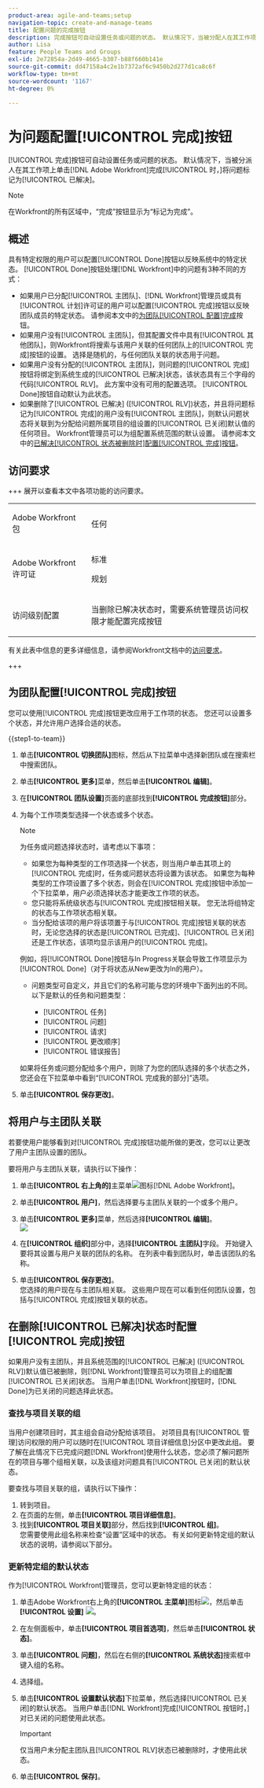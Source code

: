 ```yaml
---
product-area: agile-and-teams;setup
navigation-topic: create-and-manage-teams
title: 配置问题的完成按钮
description: 完成按钮可自动设置任务或问题的状态。 默认情况下，当被分配人在其工作项上单击“完成”时，Adobe Workfront将问题标记为“已解决”。
author: Lisa
feature: People Teams and Groups
exl-id: 2e72854a-2d49-4665-b307-b88f660b141e
source-git-commit: dd47158a4c2e1b7372af6c9450b2d277d1ca8c6f
workflow-type: tm+mt
source-wordcount: '1167'
ht-degree: 0%

---
```


# 为问题配置[!UICONTROL 完成]按钮

[!UICONTROL 完成]按钮可自动设置任务或问题的状态。 默认情况下，当被分派人在其工作项上单击[!DNL Adobe Workfront]完成[!UICONTROL 时，]将问题标记为[!UICONTROL 已解决]。

>[!NOTE]
>
>在Workfront的所有区域中，“完成”按钮显示为“标记为完成”。

## 概述

具有特定权限的用户可以配置[!UICONTROL Done]按钮以反映系统中的特定状态。 [!UICONTROL Done]按钮处理[!DNL Workfront]中的问题有3种不同的方式：

* 如果用户已分配[!UICONTROL 主团队]、[!DNL Workfront]管理员或具有[!UICONTROL 计划]许可证的用户可以配置[!UICONTROL 完成]按钮以反映团队成员的特定状态。 请参阅本文中的[为团队[!UICONTROL 配置]完成](#configure-the-uicontrol-done-button-for-a-team)按钮。
* 如果用户没有[!UICONTROL 主团队]，但其配置文件中具有[!UICONTROL 其他团队]，则Workfront将搜索与该用户关联的任何团队上的[!UICONTROL 完成]按钮的设置。 选择是随机的，与任何团队关联的状态用于问题。
* 如果用户没有分配的[!UICONTROL 主团队]，则问题的[!UICONTROL 完成]按钮将绑定到系统生成的[!UICONTROL 已解决]状态，该状态具有三个字母的代码[!UICONTROL RLV]。 此方案中没有可用的配置选项。 [!UICONTROL Done]按钮自动默认为此状态。
* 如果删除了[!UICONTROL 已解决] ([!UICONTROL RLV])状态，并且将问题标记为[!UICONTROL 完成]的用户没有[!UICONTROL 主团队]，则默认问题状态将关联到为分配给问题所属项目的组设置的[!UICONTROL 已关闭]默认值的任何项目。 Workfront管理员可以为组配置系统范围的默认设置。 请参阅本文中的[已解决[!UICONTROL 状态被删除时]配置[!UICONTROL 完成]按钮](#configure-the-uicontrol-done-button-when-the-uicontrol-resolved-status-has-been-deleted)。

## 访问要求

+++ 展开以查看本文中各项功能的访问要求。

<table style="table-layout:auto"> 
 <col> 
 <col> 
 <tbody> 
  <tr data-mc-conditions=""> 
   <td role="rowheader"> <p>Adobe Workfront包</p> </td> 
   <td>任何</td> 
  </tr> 
  <tr> 
   <td role="rowheader">Adobe Workfront许可证</td> 
   <td>
   <p>标准</p>
   <p>规划</p></td>
  </tr> 
  <tr data-mc-conditions=""> 
   <td role="rowheader">访问级别配置</td> 
   <td> <p>当删除已解决状态时，需要系统管理员访问权限才能配置完成按钮</p> </td> 
  </tr> 
 </tbody> 
</table>

有关此表中信息的更多详细信息，请参阅Workfront文档中的[访问要求](/help/quicksilver/administration-and-setup/add-users/access-levels-and-object-permissions/access-level-requirements-in-documentation.md)。

+++

## 为团队配置[!UICONTROL 完成]按钮

您可以使用[!UICONTROL 完成]按钮更改应用于工作项的状态。 您还可以设置多个状态，并允许用户选择合适的状态。

{{step1-to-team}}

1. 单击&#x200B;**[!UICONTROL 切换团队]**&#x200B;图标，然后从下拉菜单中选择新团队或在搜索栏中搜索团队。
1. 单击&#x200B;**[!UICONTROL 更多]**&#x200B;菜单，然后单击&#x200B;**[!UICONTROL 编辑]**。
1. 在&#x200B;**[!UICONTROL 团队设置]**&#x200B;页面的底部找到&#x200B;**[!UICONTROL 完成按钮]**&#x200B;部分。

1. 为每个工作项类型选择一个状态或多个状态。

   >[!NOTE]
   >
   >为任务或问题选择状态时，请考虑以下事项：
   >
   >* 如果您为每种类型的工作项选择一个状态，则当用户单击其项上的[!UICONTROL 完成]时，任务或问题状态将设置为该状态。 如果您为每种类型的工作项设置了多个状态，则会在[!UICONTROL 完成]按钮中添加一个下拉菜单，用户必须选择状态才能更改工作项的状态。
   >* 您只能将系统级状态与[!UICONTROL 完成]按钮相关联。 您无法将组特定的状态与工作项状态相关联。
   >* 当分配给该项的用户将该项置于与[!UICONTROL 完成]按钮关联的状态时，无论您选择的状态是[!UICONTROL 已完成]、[!UICONTROL 已关闭]还是工作状态，该项均显示该用户的[!UICONTROL 完成]。
   >   
   >   
   >  例如，将[!UICONTROL Done]按钮与In Progress关联会导致工作项显示为[!UICONTROL Done]（对于将状态从New更改为In的用户）。
   >   
   >* 问题类型可自定义，并且它们的名称可能与您的环境中下面列出的不同。\
   >  以下是默认的任务和问题类型：
   >     
   >   * [!UICONTROL 任务]
   >   * [!UICONTROL 问题]
   >   * [!UICONTROL 请求]
   >   * [!UICONTROL 更改顺序]
   >   * [!UICONTROL 错误报告]

   如果将任务或问题分配给多个用户，则除了为您的团队选择的多个状态之外，您还会在下拉菜单中看到“[!UICONTROL 完成我的部分]”选项。

1. 单击&#x200B;**[!UICONTROL 保存更改]**。

## 将用户与主团队关联

若要使用户能够看到对[!UICONTROL 完成]按钮功能所做的更改，您可以让更改了用户主团队设置的团队。

要将用户与主团队关联，请执行以下操作：

1. 单击&#x200B;**[!UICONTROL 右上角的]**&#x200B;主菜单![](assets/main-menu-icon.png)图标[!DNL Adobe Workfront]。

1. 单击&#x200B;**[!UICONTROL 用户]**，然后选择要与主团队关联的一个或多个用户。
1. 单击&#x200B;**[!UICONTROL 更多]**&#x200B;菜单，然后选择&#x200B;**[!UICONTROL 编辑]**。\
   ![](assets/user-settings-nwe-350x291.png)

1. 在&#x200B;**[!UICONTROL 组织]**&#x200B;部分中，选择&#x200B;**[!UICONTROL 主团队]**&#x200B;字段。 开始键入要将其设置与用户关联的团队的名称。 在列表中看到团队时，单击该团队的名称。

1. 单击&#x200B;**[!UICONTROL 保存更改]**。\
   您选择的用户现在与主团队相关联。
这些用户现在可以看到任何团队设置，包括与[!UICONTROL 完成]按钮关联的状态。

## 在删除[!UICONTROL 已解决]状态时配置[!UICONTROL 完成]按钮

如果用户没有主团队，并且系统范围的[!UICONTROL 已解决] ([!UICONTROL RLV])默认值已被删除，则[!DNL Workfront]管理员可以为项目上的组配置[!UICONTROL 已关闭]状态。 当用户单击[!DNL Workfront]按钮时，[!DNL Done]为已关闭的问题选择此状态。

### 查找与项目关联的组

当用户创建项目时，其主组会自动分配给该项目。 对项目具有[!UICONTROL 管理]访问权限的用户可以随时在[!UICONTROL 项目详细信息]分区中更改此组。 要了解在此情况下已完成问题[!DNL Workfront]使用什么状态，您必须了解问题所在的项目与哪个组相关联，以及该组对问题具有[!UICONTROL 已关闭]的默认状态。

要查找与项目关联的组，请执行以下操作：

1. 转到项目。
1. 在页面的左侧，单击&#x200B;**[!UICONTROL 项目详细信息]**。
1. 找到&#x200B;**[!UICONTROL 项目关联]**&#x200B;部分，然后找到&#x200B;**[!UICONTROL 组]**。\
   您需要使用此组名称来检查“设置”区域中的状态。 有关如何更新特定组的默认状态的说明，请参阅以下部分。

### 更新特定组的默认状态

作为[!UICONTROL Workfront]管理员，您可以更新特定组的状态：

1. 单击Adobe Workfront右上角的&#x200B;**[!UICONTROL 主菜单]**&#x200B;图标![](assets/main-menu-icon.png)，然后单击&#x200B;**[!UICONTROL 设置]** ![](assets/gear-icon-settings.png)。
1. 在左侧面板中，单击&#x200B;**[!UICONTROL 项目首选项]**，然后单击&#x200B;**[!UICONTROL 状态]**。

1. 单击&#x200B;**[!UICONTROL 问题]**，然后在右侧的&#x200B;**[!UICONTROL 系统状态]**&#x200B;搜索框中键入组的名称。

1. 选择组。
1. 单击&#x200B;**[!UICONTROL 设置默认状态]**&#x200B;下拉菜单，然后选择[!UICONTROL 已关闭]的默认状态。 当用户单击[!DNL Workfront]完成[!UICONTROL 按钮时，]对已关闭的问题使用此状态。

   >[!IMPORTANT]
   >
   >仅当用户未分配主团队且[!UICONTROL RLV]状态已被删除时，才使用此状态。

1. 单击&#x200B;**[!UICONTROL 保存]**。
